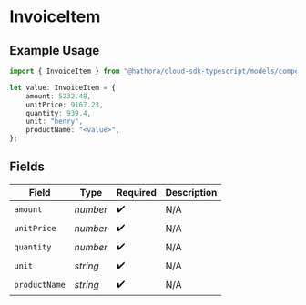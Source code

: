# InvoiceItem

## Example Usage

```typescript
import { InvoiceItem } from "@hathora/cloud-sdk-typescript/models/components";

let value: InvoiceItem = {
    amount: 5232.48,
    unitPrice: 9167.23,
    quantity: 939.4,
    unit: "henry",
    productName: "<value>",
};
```

## Fields

| Field              | Type               | Required           | Description        |
| ------------------ | ------------------ | ------------------ | ------------------ |
| `amount`           | *number*           | :heavy_check_mark: | N/A                |
| `unitPrice`        | *number*           | :heavy_check_mark: | N/A                |
| `quantity`         | *number*           | :heavy_check_mark: | N/A                |
| `unit`             | *string*           | :heavy_check_mark: | N/A                |
| `productName`      | *string*           | :heavy_check_mark: | N/A                |